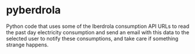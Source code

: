 # pyberdrola

Python code that uses some of the Iberdrola consumption API URLs to read the past day electricity consumption and send an email with this data to the selected user to notify these consumptions, and take care if something strange happens.
